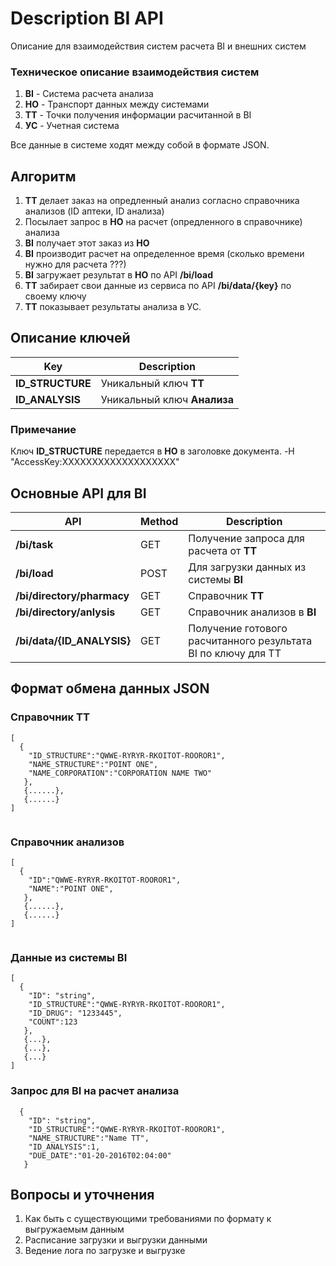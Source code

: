 # Description BI API
Описание для взаимодействия систем расчета ВI и внешних систем

### Техническое описание взаимодействия систем

1. **BI** - Система расчета анализа
2. **HO** - Транспорт данных между системами
3. **ТТ** - Точки получения информации расчитанной в BI
4. **УС** - Учетная система

Все данные в системе ходят между собой в формате JSON.
## Алгоритм 
1. **ТТ** делает заказ на опредленный анализ согласно справочника анализов (ID аптеки, ID анализа)
2. Посылает запрос в **HO** на расчет (опредленного в справочнике) анализа
3. **BI** получает этот заказ из **HO**
4. **BI** производит расчет на определенное время (сколько времени нужно для расчета ???)
5. **BI** загружает результат в **HO** по API **/bi/load**
7. **TT** забирает свои данные из сервиса по API **/bi/data/{key}** по своему ключу
8. **TT** показывает результаты анализа в УС.

## Описание ключей
|Key|Description|
|----|----|
|**ID_STRUCTURE**|Уникальный ключ **ТТ**
|**ID_ANALYSIS**|Уникальный ключ **Анализа**

### Примечание
Ключ **ID_STRUCTURE** передается в **HO** в заголовке документа.
-H "AccessKey:XXXXXXXXXXXXXXXXXXX"


## Основные API для BI
|API|Method|Description|
|----|----|----|
|**/bi/task**|GET|Получение запроса для расчета от **ТТ**
|**/bi/load**|POST|Для загрузки данных из системы **BI** 
|**/bi/directory/pharmacy**|GET|Справочник **ТТ**
|**/bi/directory/anlysis**|GET|Справочник анализов в **BI**
|**/bi/data/{ID_ANALYSIS}**|GET|Получение готового расчитанного результата BI по ключу для ТТ

## Формат обмена данных JSON 
### Cправочник ТТ
```
[
  {
    "ID_STRUCTURE":"QWWE-RYRYR-RKOITOT-ROOROR1",
    "NAME_STRUCTURE":"POINT ONE",
    "NAME_CORPORATION":"CORPORATION NAME TWO"
   },
   {......},
   {......}
]
   
```

### Cправочник анализов
```
[
  {
    "ID":"QWWE-RYRYR-RKOITOT-ROOROR1",
    "NAME":"POINT ONE",
   },
   {......},
   {......}
]
   
```

### Данные из системы BI
```
[
  {
    "ID": "string", 
    "ID_STRUCTURE":"QWWE-RYRYR-RKOITOT-ROOROR1",
    "ID_DRUG": "1233445",
    "COUNT":123
   },
   {...},
   {...},
   {...}
]
```

### Запрос для BI на расчет анализа
```
  {
    "ID": "string", 
    "ID_STRUCTURE":"QWWE-RYRYR-RKOITOT-ROOROR1",
    "NAME_STRUCTURE":"Name TT",
    "ID_ANALYSIS":1,
    "DUE_DATE":"01-20-2016T02:04:00"
   }
```

## Вопросы и уточнения
1. Как быть с существующими требованиями по формату к выгружаемым данным
2. Расписание загрузки и выгрузки данными
3. Ведение лога по загрузке и выгрузке
